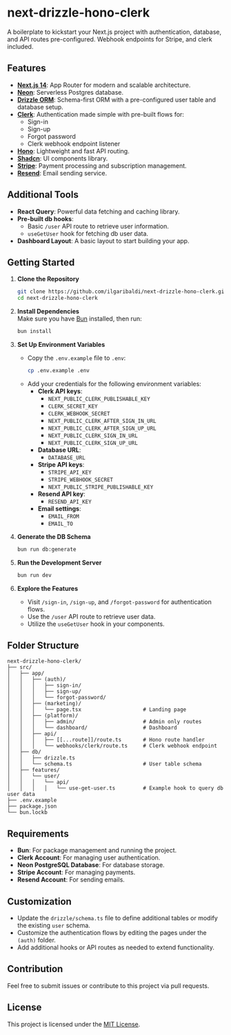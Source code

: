 
# next-drizzle-hono-clerk

A boilerplate to kickstart your Next.js project with authentication, database, and API routes pre-configured. Webhook endpoints for Stripe, and clerk included.

## Features

- **[Next.js 14](https://nextjs.org/)**: App Router for modern and scalable architecture.
- **[Neon](https://neon.tech/)**: Serverless Postgres database.
- **[Drizzle ORM](https://orm.drizzle.team/)**: Schema-first ORM with a pre-configured user table and database setup.
- **[Clerk](https://clerk.com/)**: Authentication made simple with pre-built flows for:
  - Sign-in
  - Sign-up
  - Forgot password
  - Clerk webhook endpoint listener
- **[Hono](https://hono.dev/)**: Lightweight and fast API routing.
- **[Shadcn](https://ui.shadcn.com/)**: UI components library.
- **[Stripe](https://stripe.com/)**: Payment processing and subscription management.
- **[Resend](https://resend.com/)**: Email sending service.

## Additional Tools

- **React Query**: Powerful data fetching and caching library.
- **Pre-built db hooks**:
  - Basic `/user` API route to retrieve user information.
  - `useGetUser` hook for fetching db user data.
- **Dashboard Layout**: A basic layout to start building your app.

## Getting Started

1. **Clone the Repository**  
   ```bash
   git clone https://github.com/ilgaribaldi/next-drizzle-hono-clerk.git
   cd next-drizzle-hono-clerk
   ```

2. **Install Dependencies**  
   Make sure you have [Bun](https://bun.sh) installed, then run:
   ```bash
   bun install
   ```

3. **Set Up Environment Variables**  
   - Copy the `.env.example` file to `.env`:
     ```bash
     cp .env.example .env
     ```
   - Add your credentials for the following environment variables:
     - **Clerk API keys**:
       - `NEXT_PUBLIC_CLERK_PUBLISHABLE_KEY`
       - `CLERK_SECRET_KEY`
       - `CLERK_WEBHOOK_SECRET`
       - `NEXT_PUBLIC_CLERK_AFTER_SIGN_IN_URL`
       - `NEXT_PUBLIC_CLERK_AFTER_SIGN_UP_URL`
       - `NEXT_PUBLIC_CLERK_SIGN_IN_URL`
       - `NEXT_PUBLIC_CLERK_SIGN_UP_URL`
     - **Database URL**:
       - `DATABASE_URL`
     - **Stripe API keys**:
       - `STRIPE_API_KEY`
       - `STRIPE_WEBHOOK_SECRET`
       - `NEXT_PUBLIC_STRIPE_PUBLISHABLE_KEY`
     - **Resend API key**:
       - `RESEND_API_KEY`
     - **Email settings**:
       - `EMAIL_FROM`
       - `EMAIL_TO`

4. **Generate the DB Schema**  
   ```bash
   bun run db:generate
   ```

4. **Run the Development Server**  
   ```bash
   bun run dev
   ```

5. **Explore the Features**  
   - Visit `/sign-in`, `/sign-up`, and `/forgot-password` for authentication flows.
   - Use the `/user` API route to retrieve user data.
   - Utilize the `useGetUser` hook in your components.

## Folder Structure

```plaintext
next-drizzle-hono-clerk/
├── src/
│   ├── app/
│   │   ├── (auth)/
│   │   │   ├── sign-in/
│   │   │   ├── sign-up/
│   │   │   └── forgot-password/
│   │   ├── (marketing)/
│   │   │   └── page.tsx                    # Landing page
│   │   ├── (platform)/
│   │   │   ├── admin/                      # Admin only routes
│   │   │   └── dashboard/                  # Dashboard
│   │   ├── api/    
│   │   │   ├── [[...route]]/route.ts       # Hono route handler
│   │   │   └── webhooks/clerk/route.ts     # Clerk webhook endpoint
│   ├── db/
│   │   ├── drizzle.ts
│   │   └── schema.ts                       # User table schema
│   ├── features/
│   │   └── user/                           
│   │   │   └── api/
│   │   │   │   └── use-get-user.ts         # Example hook to query db user data
├── .env.example
├── package.json
└── bun.lockb
```

## Requirements

- **Bun**: For package management and running the project.
- **Clerk Account**: For managing user authentication.
- **Neon PostgreSQL Database**: For database storage.
- **Stripe Account**: For managing payments.
- **Resend Account**: For sending emails.

## Customization

- Update the `drizzle/schema.ts` file to define additional tables or modify the existing `user` schema.
- Customize the authentication flows by editing the pages under the `(auth)` folder.
- Add additional hooks or API routes as needed to extend functionality.

## Contribution

Feel free to submit issues or contribute to this project via pull requests. 

## License

This project is licensed under the [MIT License](LICENSE).